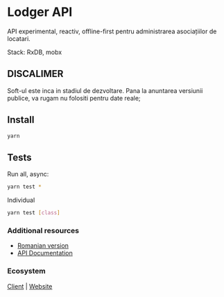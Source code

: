 # Lodger API

API experimental, reactiv, offline-first pentru administrarea asociațiilor de locatari.

Stack: RxDB, mobx

## DISCALIMER

Soft-ul este inca in stadiul de dezvoltare. Pana la anuntarea versiunii publice, va rugam nu folositi pentru date reale;




## Install

```sh
yarn
```

## Tests

Run all, async:

```sh
yarn test *
```

Individual

```sh
yarn test [class]
```

### Additional resources

- [Romanian version]()
- [API Documentation](https://lodger.ro/proiect/documentatie)

### Ecosystem

[Client]() | [Website]()
